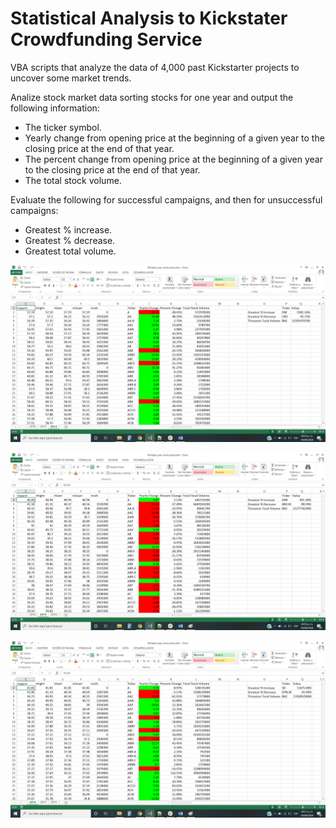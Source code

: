 # Statistical Analysis to Kickstater Crowdfunding Service
VBA scripts that analyze the data of 4,000 past Kickstarter projects to uncover some market trends. 

Analize stock market data sorting stocks for one year and output the following information:
- The ticker symbol.
- Yearly change from opening price at the beginning of a given year to the closing price at the end of that year.
- The percent change from opening price at the beginning of a given year to the closing price at the end of that year.
- The total stock volume.

Evaluate the following for successful campaigns, and then for unsuccessful campaigns:
- Greatest % increase.
- Greatest % decrease.
- Greatest total volume.

![Analysis for 2014](/2014.jpg)

![Analysis for 2015](/2015.jpg)

![Analysis for 2016](/2016.jpg)
